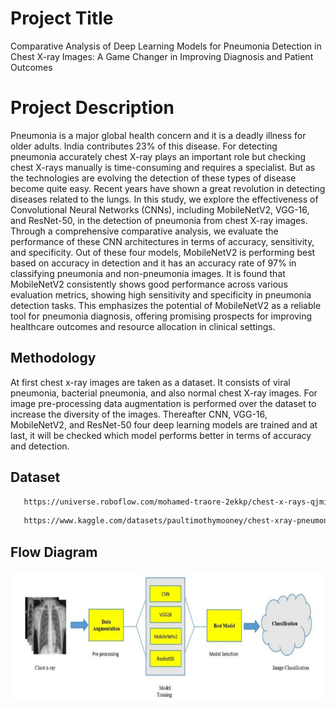 
# Project Title

Comparative Analysis of Deep Learning Models for Pneumonia Detection in Chest X-ray Images: A
Game Changer in Improving Diagnosis and Patient Outcomes


# Project Description

Pneumonia is a major global health concern and it
is a deadly illness for older adults. India
contributes 23% of this disease. For detecting
pneumonia accurately chest X-ray plays an
important role but checking chest X-rays manually
is time-consuming and requires a specialist. But as
the technologies are evolving the detection of these
types of disease become quite easy. Recent years
have shown a great revolution in detecting diseases
related to the lungs. In this study, we explore the
effectiveness of Convolutional Neural Networks
(CNNs), including MobileNetV2, VGG-16, and
ResNet-50, in the detection of pneumonia from
chest X-ray images. Through a comprehensive
comparative analysis, we evaluate the performance
of these CNN architectures in terms of accuracy,
sensitivity, and specificity. Out of these four
models, MobileNetV2 is performing best based on
accuracy in detection and it has an accuracy rate of
97% in classifying pneumonia and non-pneumonia
images. It is found that MobileNetV2 consistently
shows good performance across various evaluation
metrics, showing high sensitivity and specificity in
pneumonia detection tasks. This emphasizes the
potential of MobileNetV2 as a reliable tool for
pneumonia diagnosis, offering promising prospects
for improving healthcare outcomes and resource
allocation in clinical settings.

## Methodology

At first chest x-ray images are taken as a dataset. It
consists of viral pneumonia, bacterial pneumonia,
and also normal chest X-ray images. For image
pre-processing data augmentation is performed
over the dataset to increase the diversity of the
images. Thereafter CNN, VGG-16, MobileNetV2,
and ResNet-50 four deep learning models are
trained and at last, it will be checked which model
performs better in terms of accuracy and detection.

## Dataset

```bash
   https://universe.roboflow.com/mohamed-traore-2ekkp/chest-x-rays-qjmia
```
```bash
   https://www.kaggle.com/datasets/paultimothymooney/chest-xray-pneumonia
```

## Flow Diagram

![Img: 1](https://github.com/Saikat-SS24/Pneumonia_Detection/blob/main/Images/Img%201.png)